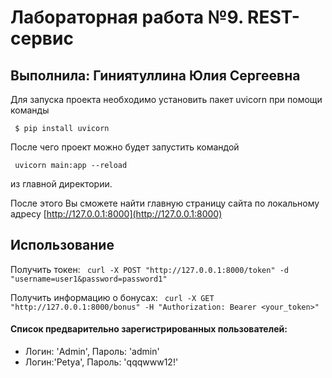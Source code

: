 # Лабораторная работа №9. REST-сервис
## Выполнила: Гиниятуллина Юлия Сергеевна

Для запуска проекта необходимо установить пакет uvicorn при помощи команды 

```  $ pip install uvicorn ```

После чего проект можно будет запустить командой

```  uvicorn main:app --reload ```

из главной директории.

После этого Вы сможете найти главную страницу сайта по локальному адресу [http://127.0.0.1:8000](http://127.0.0.1:8000)

## Использование

Получить токен:
```  curl -X POST "http://127.0.0.1:8000/token" -d "username=user1&password=password1"  ```

Получить информацию о бонусах:
```  curl -X GET "http://127.0.0.1:8000/bonus" -H "Authorization: Bearer <your_token>"  ```

  
  <h4>Список предварительно зарегистрированных пользователей:</h4>
  
  <ul>
      <li>Логин: 'Admin', Пароль: 'admin'</li>
      <li>Логин:'Petya', Пароль: 'qqqwww12!'</li>
  </ul>